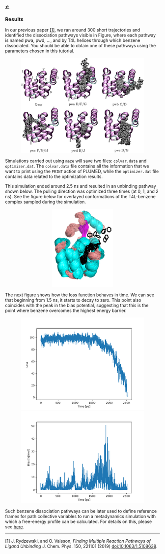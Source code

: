 ##### [&larr;](NAVIGATION.md)

### Results

In our previous paper [[1]](#1), we ran around 300 short trajectories and identified the dissociation pathways visible in Figure, where each pathway is named pwa, pwd, ..., and by T4L helices through which benzene dissociated. You should be able to obtain one of these pathways using the parameters chosen in this tutorial.

<center><img src="fig/paths.jpeg" width="400"/></center>

Simulations carried out using `maze` will save two files: `colvar.data` and `optimizer.dat`. The `colvar.data` file contains all the information that we want to print using the `PRINT` action of PLUMED, while the `optimizer.dat` file contains data related to the optimization results.

This simulation ended around 2.5 ns and resulted in an unbinding pathway shown below. The pulling direction was optimized three times (at 0, 1, and 2 ns). See the figure below for overlayed conformations of the T4L-benzene complex sampled during the simulation.

<center><img src="fig/dissociation.png" width="200"/></center>

The next figure shows how the loss function behaves in time. We can see that beginning from 1.5 ns, it starts to decay to zero. This point also coincides with the peak in the bias potential, suggesting that this is the point where benzene overcomes the highest energy barrier.

<center><img src="fig/time-loss.png" width="400"/></center>

<center><img src="fig/time-bias.png" width="400"/></center>

Such benzene dissociation pathways can be later used to define reference frames for path collective variables to run a metadynamics simulation with which a free-energy profile can be calculated. For details on this, please see [here](https://www.plumed.org/doc-v2.9/user-doc/html/_p_a_t_h.html).

---

<a id="1">[1]</a>  J. Rydzewski, and O. Valsson, *Finding Multiple Reaction Pathways of Ligand Unbinding* J. Chem. Phys. 150, 221101 (2019) [doi:10.1063/1.5108638](https://doi.org/10.1063/1.5108638).